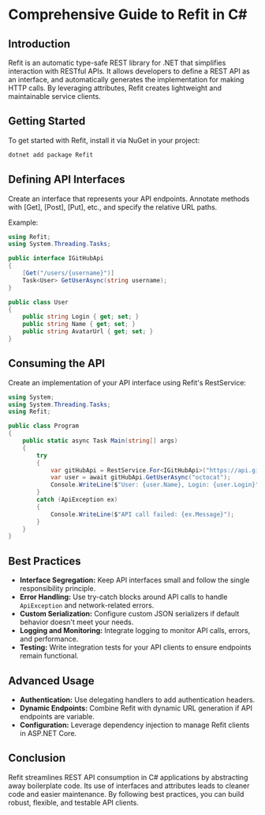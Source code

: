 <!-- 2025-04-01T01:27:35Z -->

# Comprehensive Guide to Refit in C#

## Introduction
Refit is an automatic type-safe REST library for .NET that simplifies interaction with RESTful APIs. It allows developers to define a REST API as an interface, and automatically generates the implementation for making HTTP calls. By leveraging attributes, Refit creates lightweight and maintainable service clients.

## Getting Started
To get started with Refit, install it via NuGet in your project:

```bash
dotnet add package Refit
```

## Defining API Interfaces
Create an interface that represents your API endpoints. Annotate methods with [Get], [Post], [Put], etc., and specify the relative URL paths.

Example:
```csharp
using Refit;
using System.Threading.Tasks;

public interface IGitHubApi
{
    [Get("/users/{username}")]
    Task<User> GetUserAsync(string username);
}

public class User
{
    public string Login { get; set; }
    public string Name { get; set; }
    public string AvatarUrl { get; set; }
}
```

## Consuming the API
Create an implementation of your API interface using Refit's RestService:

```csharp
using System;
using System.Threading.Tasks;
using Refit;

public class Program
{
    public static async Task Main(string[] args)
    {
        try
        {
            var gitHubApi = RestService.For<IGitHubApi>("https://api.github.com");
            var user = await gitHubApi.GetUserAsync("octocat");
            Console.WriteLine($"User: {user.Name}, Login: {user.Login}");
        }
        catch (ApiException ex)
        {
            Console.WriteLine($"API call failed: {ex.Message}");
        }
    }
}
```

## Best Practices
- **Interface Segregation:** Keep API interfaces small and follow the single responsibility principle.
- **Error Handling:** Use try-catch blocks around API calls to handle `ApiException` and network-related errors.
- **Custom Serialization:** Configure custom JSON serializers if default behavior doesn't meet your needs.
- **Logging and Monitoring:** Integrate logging to monitor API calls, errors, and performance.
- **Testing:** Write integration tests for your API clients to ensure endpoints remain functional.

## Advanced Usage
- **Authentication:** Use delegating handlers to add authentication headers.
- **Dynamic Endpoints:** Combine Refit with dynamic URL generation if API endpoints are variable.
- **Configuration:** Leverage dependency injection to manage Refit clients in ASP.NET Core.

## Conclusion
Refit streamlines REST API consumption in C# applications by abstracting away boilerplate code. Its use of interfaces and attributes leads to cleaner code and easier maintenance. By following best practices, you can build robust, flexible, and testable API clients.
